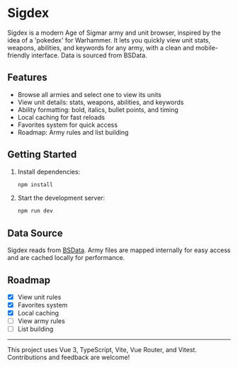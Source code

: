 # Sigdex

Sigdex is a modern Age of Sigmar army and unit browser, inspired by the idea of a 'pokedex' for Warhammer. It lets you quickly view unit stats, weapons, abilities, and keywords for any army, with a clean and mobile-friendly interface. Data is sourced from BSData.

## Features
- Browse all armies and select one to view its units
- View unit details: stats, weapons, abilities, and keywords
- Ability formatting: bold, italics, bullet points, and timing
- Local caching for fast reloads
- Favorites system for quick access
- Roadmap: Army rules and list building

## Getting Started
1. Install dependencies:
   ```bash
   npm install
   ```
2. Start the development server:
   ```bash
   npm run dev
   ```

## Data Source
Sigdex reads from [BSData](https://github.com/BSData/age-of-sigmar-4th). Army files are mapped internally for easy access and are cached locally for performance.

## Roadmap
- [x] View unit rules
- [x] Favorites system
- [x] Local caching
- [ ] View army rules
- [ ] List building

---

This project uses Vue 3, TypeScript, Vite, Vue Router, and Vitest. Contributions and feedback are welcome!
